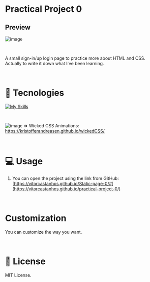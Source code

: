# Practical Project 0

## Preview

![image](https://github.com/Vitorcastanhos/Login-Screen_Challenge-1/assets/77864032/c4aadeee-aa83-46ad-a868-522e044b35b8)

<br/>

A small sign-in/up login page to practice more about HTML and CSS. Actually to write it down what I've been learning.

<br/>

# 🚀 Tecnologies

[![My Skills](https://skillicons.dev/icons?i=html,css)](https://skillicons.dev)

<br/>

![image](https://github.com/Vitorcastanhos/practical-project-0/assets/77864032/25a10de3-a77f-49a6-b1ce-26f17ca1a258) => Wicked CSS Animations: https://kristofferandreasen.github.io/wickedCSS/

<br/>

# 💻 Usage

1. You can open the project using the link from GitHub: [https://vitorcastanhos.github.io/Static-page-0/#](https://vitorcastanhos.github.io/practical-project-0/)

<br/>

# Customization

You can customize the way you want.

<br/>

# :memo: License

MIT License.
